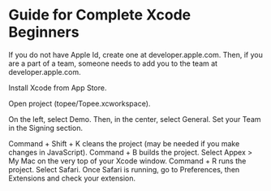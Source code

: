Guide for Complete Xcode Beginners
==================================

If you do not have Apple Id, create one at developer.apple.com.
Then, if you are a part of a team, someone needs to add you to the team at developer.apple.com.

Install Xcode from App Store.

Open project (topee/Topee.xcworkspace).

On the left, select Demo. Then, in the center, select General. Set your Team in the Signing section.

Command + Shift + K cleans the project (may be needed if you make changes in JavaScript).
Command + B builds the project.
Select Appex > My Mac on the very top of your Xcode window. Command + R runs the project.
Select Safari. Once Safari is running, go to Preferences, then Extensions and check your extension.
